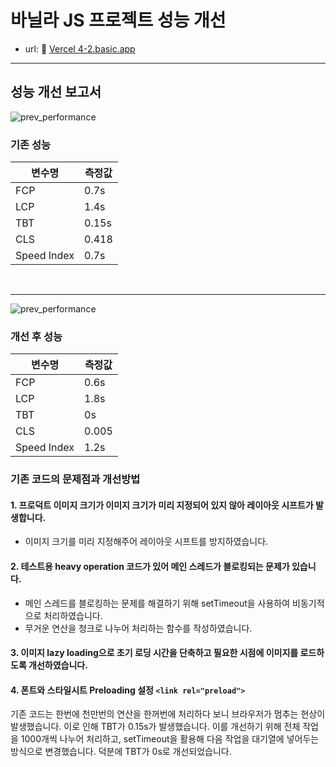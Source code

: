 # 바닐라 JS 프로젝트 성능 개선

- url: 🔗 [Vercel 4-2.basic.app](https://front-3rd-chapter4-2-basic-beryl.vercel.app/)

---

## 성능 개선 보고서

![prev_performance](https://artinfo.s3.ap-northeast-2.amazonaws.com/prod/upload/1710/images/20241124/original/3wqTosmbi_H.1732424869490.png)

### 기존 성능

| 변수명      | 측정값 |
| ----------- | ------ |
| FCP         | 0.7s   |
| LCP         | 1.4s   |
| TBT         | 0.15s  |
| CLS         | 0.418  |
| Speed Index | 0.7s   |

<br />

---

![prev_performance](https://artinfo.s3.ap-northeast-2.amazonaws.com/prod/upload/1710/images/20241124/original/Nrqvt5WjiNA.1732424945855.png)

### 개선 후 성능

| 변수명      | 측정값 |
| ----------- | ------ |
| FCP         | 0.6s   |
| LCP         | 1.8s   |
| TBT         | 0s     |
| CLS         | 0.005  |
| Speed Index | 1.2s   |

### 기존 코드의 문제점과 개선방법

#### 1. 프로덕트 이미지 크기가 이미지 크기가 미리 지정되어 있지 않아 레이아웃 시프트가 발생합니다.

- 이미지 크기를 미리 지정해주어 레이아웃 시프트를 방지하였습니다.

#### 2. 테스트용 heavy operation 코드가 있어 메인 스레드가 블로킹되는 문제가 있습니다.

- 메인 스레드를 블로킹하는 문제를 해결하기 위해 setTimeout을 사용하여 비동기적으로 처리하였습니다.
- 무거운 연산을 청크로 나누어 처리하는 함수를 작성하였습니다.

#### 3. 이미지 lazy loading으로 초기 로딩 시간을 단축하고 필요한 시점에 이미지를 로드하도록 개선하였습니다.

#### 4. 폰트와 스타일시트 Preloading 설정 `<link rel="preload">`

기존 코드는 한번에 천만번의 연산을 한꺼번에 처리하다 보니 브라우저가 멈추는 현상이 발생했습니다. 이로 인해 TBT가 0.15s가 발생했습니다. 이를 개선하기 위해 전체 작업을 1000개씩 나누어 처리하고, setTimeout을 활용해 다음 작업을 대기열에 넣어두는 방식으로 변경했습니다. 덕분에 TBT가 0s로 개선되었습니다.
